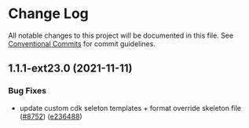 # Change Log

All notable changes to this project will be documented in this file.
See [Conventional Commits](https://conventionalcommits.org) for commit guidelines.

## 1.1.1-ext23.0 (2021-11-11)


### Bug Fixes

* update custom cdk seleton templates + format override skeleton file ([#8752](https://github.com/aws-amplify/amplify-cli/issues/8752)) ([e236488](https://github.com/aws-amplify/amplify-cli/commit/e23648873ed7ed4fdd12f299e352f422ebb9011b))
